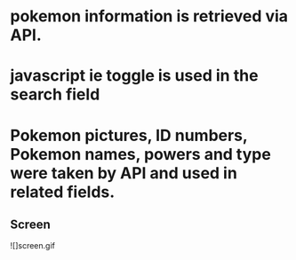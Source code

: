 # pokemon information is retrieved via API.
# javascript ie toggle is used in the search field
# Pokemon pictures, ID numbers, Pokemon names, powers and type were taken by API and used in related fields.

## Screen
![]screen.gif
